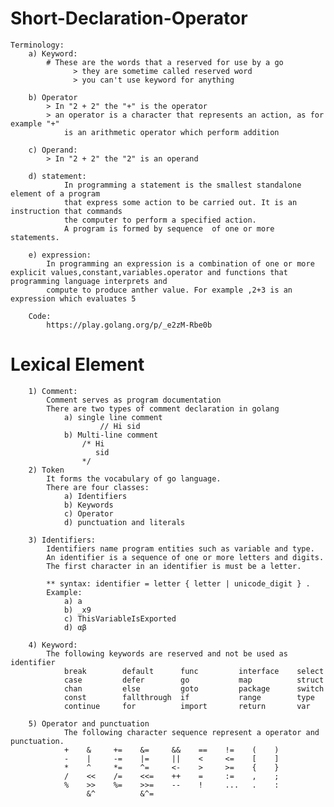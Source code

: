 # Short-Declaration-Operator

    Terminology:
        a) Keyword:
            # These are the words that a reserved for use by a go
                  > they are sometime called reserved word
                  > you can't use keyword for anything 
        
        b) Operator
            > In "2 + 2" the "+" is the operator
            > an operator is a character that represents an action, as for example "+"
                is an arithmetic operator which perform addition

        c) Operand:
            > In "2 + 2" the "2" is an operand

        d) statement:
                In programming a statement is the smallest standalone element of a program
                that express some action to be carried out. It is an instruction that commands
                the computer to perform a specified action.
                A program is formed by sequence  of one or more statements.
    
        e) expression:
            In programming an expression is a combination of one or more explicit values,constant,variables.operator and functions that programming language interprets and 
            compute to produce anther value. For example ,2+3 is an expression which evaluates 5
    
        Code:
            https://play.golang.org/p/_e2zM-Rbe0b

# Lexical Element

        1) Comment:
            Comment serves as program documentation
            There are two types of comment declaration in golang
                a) single line comment 
                        // Hi sid
                b) Multi-line comment
                    /* Hi 
                       sid
                    */
        2) Token
            It forms the vocabulary of go language.
            There are four classes:
                a) Identifiers
                b) Keywords
                c) Operator
                d) punctuation and literals
            
        3) Identifiers:
            Identifiers name program entities such as variable and type.
            An identifier is a sequence of one or more letters and digits.
            The first character in an identifier is must be a letter.

            ** syntax: identifier = letter { letter | unicode_digit } .
            Example:
                a) a
                b) _x9
                c) ThisVariableIsExported
                d) αβ
        
        4) Keyword:
            The following keywords are reserved and not be used as identifier 
                break        default      func         interface    select
                case         defer        go           map          struct
                chan         else         goto         package      switch
                const        fallthrough  if           range        type
                continue     for          import       return       var
        
        5) Operator and punctuation
                The following character sequence represent a operator and punctuation.
                +    &     +=    &=     &&    ==    !=    (    )
                -    |     -=    |=     ||    <     <=    [    ]
                *    ^     *=    ^=     <-    >     >=    {    }
                /    <<    /=    <<=    ++    =     :=    ,    ;
                %    >>    %=    >>=    --    !     ...   .    :
                     &^          &^=
